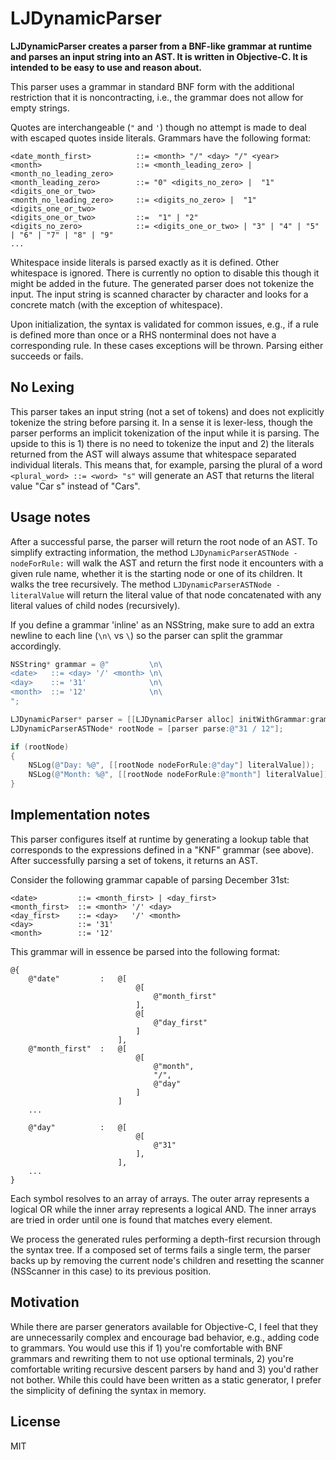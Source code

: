 # LJDynamicParser

**LJDynamicParser creates a parser from a BNF-like grammar at runtime and parses an input string into an AST. It is written in Objective-C. It is intended to be easy to use and reason about.**

This parser uses a grammar in standard BNF form with the additional restriction that it is noncontracting, i.e., the grammar does not allow for empty strings.

Quotes are interchangeable (`"` and `'`) though no attempt is made to deal with escaped quotes inside literals. Grammars have the following format:

```
<date_month_first>          ::= <month> "/" <day> "/" <year>
<month>                     ::= <month_leading_zero> | <month_no_leading_zero>
<month_leading_zero>        ::= "0" <digits_no_zero> |  "1" <digits_one_or_two>
<month_no_leading_zero>     ::= <digits_no_zero> |  "1" <digits_one_or_two>
<digits_one_or_two>         ::=  "1" | "2"
<digits_no_zero>            ::= <digits_one_or_two> | "3" | "4" | "5" | "6" | "7" | "8" | "9"
...
```

Whitespace inside literals is parsed exactly as it is defined. Other whitespace is ignored. There is currently no option to disable this though it might be added in the future. The generated parser does not tokenize the input. The input string is scanned character by character and looks for a concrete match (with the exception of whitespace).

Upon initialization, the syntax is validated for common issues, e.g., if a rule is defined more than once or a RHS nonterminal does not have a corresponding rule. In these cases exceptions will be thrown. Parsing either succeeds or fails.

## No Lexing

This parser takes an input string (not a set of tokens) and does not explicitly tokenize the string before parsing it. In a sense it is lexer-less, though the parser performs an implicit tokenization of the input while it is parsing. The upside to this is 1) there is no need to tokenize the input and 2) the literals returned from the AST will always assume that whitespace separated individual literals. This means that, for example, parsing the plural of a word `<plural_word> ::= <word> "s"` will generate an AST that returns the literal value "Car s" instead of "Cars".

## Usage notes

After a successful parse, the parser will return the root node of an AST. To simplify extracting information, the method `LJDynamicParserASTNode -nodeForRule:` will walk the AST and return the first node it encounters with a given rule name, whether it is the starting node or one of its children. It walks the tree recursively. The method `LJDynamicParserASTNode -literalValue` will return the literal value of that node concatenated with any literal values of child nodes (recursively).

If you define a grammar 'inline' as an NSString, make sure to add an extra newline to each line (`\n\` vs `\`) so the parser can split the grammar accordingly.

```objective-c
NSString* grammar = @"         \n\
<date>   ::= <day> '/' <month> \n\
<day>    ::= '31'              \n\
<month>  ::= '12'              \n\
";

LJDynamicParser* parser = [[LJDynamicParser alloc] initWithGrammar:grammar];
LJDynamicParserASTNode* rootNode = [parser parse:@"31 / 12"];

if (rootNode)
{
    NSLog(@"Day: %@", [[rootNode nodeForRule:@"day"] literalValue]);
    NSLog(@"Month: %@", [[rootNode nodeForRule:@"month"] literalValue]);
}
```

## Implementation notes

This parser configures itself at runtime by generating a lookup table that corresponds to the expressions defined in a "KNF" grammar (see above). After successfully parsing a set of tokens, it returns an AST.

Consider the following grammar capable of parsing December 31st:

```
<date>         ::= <month_first> | <day_first>
<month_first>  ::= <month> '/' <day>
<day_first>    ::= <day>   '/' <month>
<day>          ::= '31'
<month>        ::= '12'
```

This grammar will in essence be parsed into the following format:

```
@{
    @"date"         :   @[
                            @[ 
                                @"month_first" 
                            ],
                            @[ 
                                @"day_first" 
                            ]
                        ],
    @"month_first"  :   @[
                            @[ 
                                @"month", 
                                "/", 
                                @"day" 
                            ]
                        ]
    ...

    @"day"          :   @[
                            @[
                                @"31"
                            ],
                        ],
    ...
}
```

Each symbol resolves to an array of arrays. The outer array represents a logical OR while the inner array represents a logical AND. The inner arrays are tried in order until one is found that matches every element.

We process the generated rules performing a depth-first recursion through the syntax tree. If a composed set of terms fails a single term, the parser backs up by removing the current node's children and resetting the scanner (NSScanner in this case) to its previous position.

## Motivation

While there are parser generators available for Objective-C, I feel that they are unnecessarily complex and encourage bad behavior, e.g., adding code to grammars. You would use this if 1) you're comfortable with BNF grammars and rewriting them to not use optional terminals, 2) you're comfortable writing recursive descent parsers by hand and 3) you'd rather not bother. While this could have been written as a static generator, I prefer the simplicity of defining the syntax in memory.

## License

MIT
